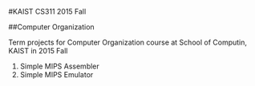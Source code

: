 #KAIST CS311 2015 Fall

##Computer Organization

Term projects for Computer Organization course at School of Computin, KAIST in 2015 Fall

1. Simple MIPS Assembler
2. Simple MIPS Emulator

